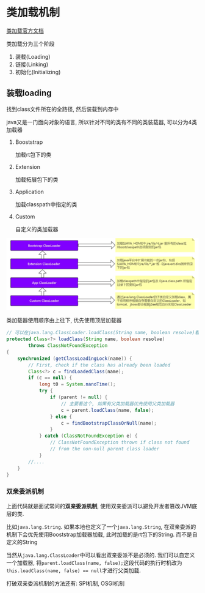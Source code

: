 # 类加载机制

[类加载官方文档](https://docs.oracle.com/javase/specs/jvms/se8/html/jvms-5.html)

 类加载分为三个阶段

1. 装载(Loading)
2. 链接(Linking)
3. 初始化(Initializing)



## 装载loading

找到class文件所在的全路径, 然后装载到内存中

java又是一门面向对象的语言, 所以针对不同的类有不同的类装载器, 可以分为4类加载器

1. Booststrap

   加载rt包下的类

2. Extension

   加载拓展包下的类

3. Application

   加载classpath中指定的类

4. Custom

   自定义的类加载器

![类加载器](%E7%B1%BB%E5%8A%A0%E8%BD%BD%E6%9C%BA%E5%88%B6.assets/image-20220627143218455.png)



类加载器使用顺序由上往下, 优先使用顶层加载器

```java
// 可以在java.lang.ClassLoader.loadClass(String name, boolean resolve)看相应的过程
protected Class<?> loadClass(String name, boolean resolve)
        throws ClassNotFoundException
{
    synchronized (getClassLoadingLock(name)) {
        // First, check if the class has already been loaded
        Class<?> c = findLoadedClass(name);
        if (c == null) {
            long t0 = System.nanoTime();
            try {
                if (parent != null) {
                    // 主要看这个, 如果有父类加载器优先使用父类加载器
                    c = parent.loadClass(name, false);
                } else {
                    c = findBootstrapClassOrNull(name);
                }
            } catch (ClassNotFoundException e) {
                // ClassNotFoundException thrown if class not found
                // from the non-null parent class loader
            }
		//....
    }
}
```



### 双亲委派机制

上面代码就是面试常问的**双亲委派机制**, 使用双亲委派可以避免开发者篡改JVM底层的类. 

比如`java.lang.String`. 如果本地也定义了一个`java.lang.String`, 在双亲委派的机制下会优先使用Booststrap加载器加载, 此时加载的是rt包下的String. 而不是自定义的String

当然从`java.lang.ClassLoader`中可以看出双亲委派不是必须的. 我们可以自定义一个加载器, 将`parent.loadClass(name, false);`这段代码的执行时机改为`this.loadClass(name, false) == null`才进行父类加载. 

打破双亲委派机制的方法还有: SPI机制, OSGI机制

